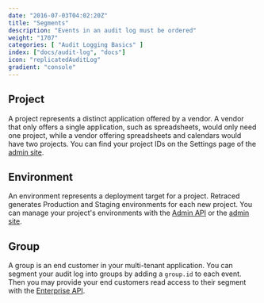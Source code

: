 ```yaml
---
date: "2016-07-03T04:02:20Z"
title: "Segments"
description: "Events in an audit log must be ordered"
weight: "1707"
categories: [ "Audit Logging Basics" ]
index: ["docs/audit-log", "docs"]
icon: "replicatedAuditLog"
gradient: "console"
---
```


## Project
A project represents a distinct application offered by a vendor. A vendor that only offers a single application, such as spreadsheets, would only need one project, while a vendor offering spreadsheets and calendars would have two projects. You can find your project IDs on the Settings page of the [admin site](https://app.retraced.io).

## Environment
An environment represents a deployment target for a project. Retraced generates Production and Staging environments for each new project. You can manage your project's environments with the [Admin API](/docs/audit-log/apis/admin-api/) or the [admin site](https://app.retraced.io).

## Group
A group is an end customer in your multi-tenant application. You can segment your audit log into groups by adding a ```group.id``` to each event. Then you may provide your end customers read access to their segment with the [Enterprise API](/docs/audit-log/apis/enterprise-api/).
